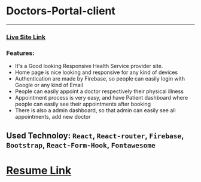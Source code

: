 # Doctors-Portal-client
*** 
### [Live Site Link](https://doctors-portal-a3f87.web.app)
### Features: 
- It's a Good looking Responsive Health Service provider site.
- Home page is nice looking and responsive for any kind of devices
- Authentication are made by Firebase, so people can easily login with Google or any kind of Email
- People can easily appoint a doctor respectively their physical illness
- Appointment process is very easy, and have Patient dashboard where people can easily see their appointments after booking
- There is also a admin dashboard, so that admin can easily see all appointments, add new doctor
## Used Technoloy: `React`, `React-router`, `Firebase`, `Bootstrap`, `React-Form-Hook`, `Fontawesome`

# [Resume Link](https://drive.google.com/file/d/1WbxGWa7vjGYUeyp7ex6QgOYhkk2iaBmV/view?usp=sharing)
